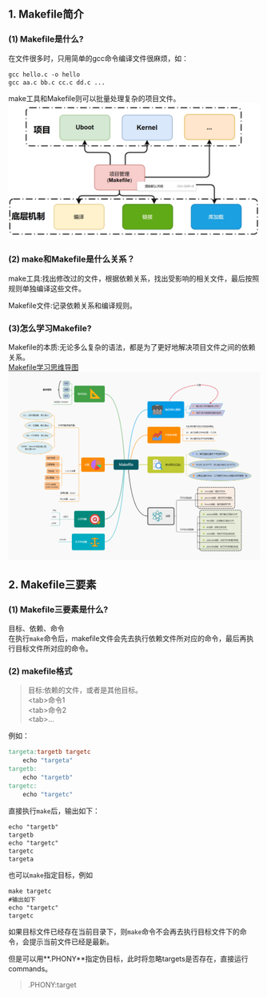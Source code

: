 ## 1. Makefile简介
### (1) Makefile是什么?
在文件很多时，只用简单的gcc命令编译文件很麻烦，如：  
``` shell
gcc hello.c -o hello  
gcc aa.c bb.c cc.c dd.c ...
```
make工具和Makefile则可以批量处理复杂的项目文件。  
![Alt makefile作用](makefile%E4%BD%9C%E7%94%A8.png "makefile作用")

### (2) make和Makefile是什么关系？
make工具:找出修改过的文件，根据依赖关系，找出受影响的相关文件，最后按照规则单独编译这些文件。

Makefile文件:记录依赖关系和编译规则。

### (3)怎么学习Makefile?
Makefile的本质:无论多么复杂的语法，都是为了更好地解决项目文件之间的依赖关系。  
[Makefile学习思维导图](.) ![Makefile学习思维导图](Makefile%E5%AD%A6%E4%B9%A0%E6%80%9D%E7%BB%B4%E5%AF%BC%E5%9B%BE.png "Makefile学习思维导图")

## 2. Makefile三要素

### (1) Makefile三要素是什么?

目标、依赖、命令  
在执行`make`命令后，makefile文件会先去执行依赖文件所对应的命令，最后再执行目标文件所对应的命令。

### (2) makefile格式
> 目标:依赖的文件，或者是其他目标。  
\<tab>命令1  
\<tab>命令2  
\<tab>...  

例如：  
``` makefile
targeta:targetb targetc
    echo "targeta"
targetb:
    echo "targetb"
targetc:
    echo "targetc"
```
直接执行`make`后，输出如下：
```shell
echo "targetb"
targetb
echo "targetc"
targetc
targeta
```
也可以`make`指定目标，例如
```shell
make targetc
#输出如下
echo "targetc"
targetc
```
如果目标文件已经存在当前目录下，则`make`命令不会再去执行目标文件下的命令，会提示当前文件已经是最新。  

但是可以用**.PHONY**指定伪目标，此时将忽略targets是否存在，直接运行commands。
>.PHONY:target  

